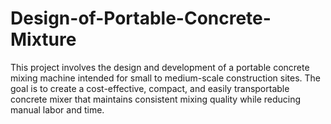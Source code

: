 # Design-of-Portable-Concrete-Mixture
This project involves the design and development of a portable concrete mixing machine intended for small to medium-scale construction sites. The goal is to create a cost-effective, compact, and easily transportable concrete mixer that maintains consistent mixing quality while reducing manual labor and time.
